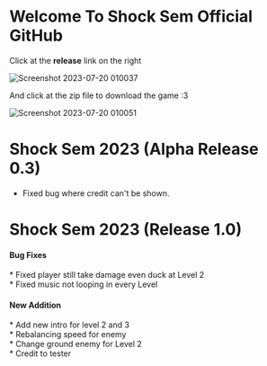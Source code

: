 # Welcome To Shock Sem Official GitHub

Click at the <b>release</b> link on the right



![Screenshot 2023-07-20 010037](https://github.com/Fwofy/Shock-Sem/assets/128760862/f88144d3-2293-4d01-826d-a669c7e64df5)

And click at the zip file to download the game :3



![Screenshot 2023-07-20 010051](https://github.com/Fwofy/Shock-Sem/assets/128760862/86055209-991d-445a-b26f-4a6319a55db3)

# Shock Sem 2023 (Alpha Release 0.3)

* Fixed bug where credit can't be shown.


# Shock Sem 2023 (Release 1.0)

<h4>Bug Fixes</h4>
* Fixed player still take damage even duck at Level 2<br>
* Fixed music not looping in every Level

<h4>New Addition</h4>
* Add new intro for level 2 and 3<br>
* Rebalancing speed for enemy<br>
* Change ground enemy for Level 2<br>
* Credit to tester
